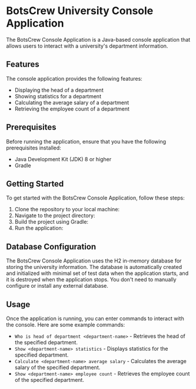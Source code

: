 # BotsCrew University Console Application

The BotsCrew Console Application is a Java-based console application that allows users to interact with a university's department information.

## Features

The console application provides the following features:

- Displaying the head of a department
- Showing statistics for a department
- Calculating the average salary of a department
- Retrieving the employee count of a department

## Prerequisites

Before running the application, ensure that you have the following prerequisites installed:

- Java Development Kit (JDK) 8 or higher
- Gradle

## Getting Started

To get started with the BotsCrew Console Application, follow these steps:

1. Clone the repository to your local machine:
2. Navigate to the project directory:
3. Build the project using Gradle:
4. Run the application:

## Database Configuration

The BotsCrew Console Application uses the H2 in-memory database for storing the university information. The database is automatically created and initialized with minimal set of test data when the application starts, and it is destroyed when the application stops. You don't need to manually configure or install any external database.

## Usage

Once the application is running, you can enter commands to interact with the console. Here are some example commands:

- `Who is head of department <department-name>` - Retrieves the head of the specified department.
- `Show <department-name> statistics` - Displays statistics for the specified department.
- `Calculate <department-name> average salary` - Calculates the average salary of the specified department.
- `Show <department-name> employee count` - Retrieves the employee count of the specified department.